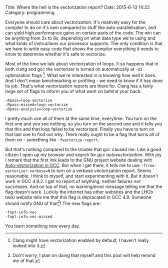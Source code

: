 Title: Where the hell is the vectorization report?
Date: 2015-6-13 14:22
Category: programming

Everyone should care about vectorization. It's relatively easy for the compiler
to do on it's own compared to stuff like auto-parallelisation, and can yield
high performance gains on certain parts of the code. The win can be anything
from 2x to 8x, depending on what data type we're using and what kinds of
instructions our processor supports. The only condition is that we have to write
easy code that shows the compiler everything it needs to know to determine
whether it's safe to vectorize.

Most of the time we talk about vectorization of loops. It so happens that in
both clang and gcc the vectorizer is turned on automatically at `-O3`
optimization flags [^1]. What we're interested in is knowing how well it does.
And I don't mean benchmarking or profiling - we need to know if it has done its
job.  That's what vectorization reports are there for. Clang has a fairly large
set of flags to inform you of what went on behind your back:

    -Rpass=loop-vectorize
    -Rpass-missed=loop-vectorize
    -Rpass-analysis=loop-vectorize

I pretty much use all of them at the same time, everytime. You turn on the first
one and you see nothing, so you turn on the second one and it tells you that
this and that loop failed to be vectorized. Finally you have to turn on that
last one to find out why. There really ought to be a flag that turns all of them
on - something like `-fvectorize-report`.

But that's nothing compared to the trouble that gcc caused me. Like a good
citizen I open up my browser and search for *gcc autovectorization*. With
joy I remark that the first link leads to the GNU project website dealing with
[Auto-vectorization in GCC][auto-vect]. But when I get there, it tells me to use
`-ftree-vectorizer-verbose=N` to turn on a verbose vectorization report. Seems
reasonable, I think to myself, and start experimenting with it. But it doesn't
work in GCC 4.9.2. I get no report of anything, neither failures nor successes.
And on top of that, no warning/error message telling me that the flag doesn't
work. Luckily the internet has other websites and the LHCb twiki website tells
me that this flag is depracated in GCC 4.9. Someone should notify GNU of
that[^2]! The new flags are:

    -fopt-info-vec
    -fopt-info-vec-missed

You learn something new every day.


[^1]: Clang might have vectorization enabled by default, I haven't really looked
    into it.
[^2]: Don't worry, I plan on doing that myself and this post will help remind me
    of that.

[auto-vect]: https://gcc.gnu.org/projects/tree-ssa/vectorization.html
